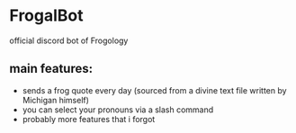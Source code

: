 # FrogalBot
official discord bot of Frogology

## main features:
- sends a frog quote every day (sourced from a divine text file written by Michigan himself)
- you can select your pronouns via a slash command
- probably more features that i forgot
